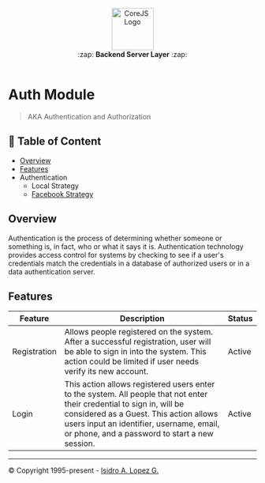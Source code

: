 <div align="center">
  <img height="85" src="https://ialopezg.com/packages/corejs/corejs-logo.png" alt="CoreJS Logo" />
</div>

<div align="center">
  :zap: <strong>Backend Server Layer</strong> :zap:
</div>
<br />

# Auth Module

> AKA Authentication and Authorization

## :book: Table of Content
 - [Overview](#overview)
 - [Features](#features)
 - Authentication
   * Local Strategy
   * [Facebook Strategy](facebook/README.md)


## Overview

Authentication is the process of determining whether someone or something is, in fact, who or what it says it is. Authentication technology provides access control for systems by checking to see if a user's credentials match the credentials in a database of authorized users or in a data authentication server.

## Features

| Feature      | Description                                                                                                                                                                                                                                                    | Status |
|--------------|----------------------------------------------------------------------------------------------------------------------------------------------------------------------------------------------------------------------------------------------------------------|--------|
| Registration | Allows people registered on the system. After a successful registration, user will be able to sign in into the system. This action could be limited if user needs verify its new account.                                                                      | Active |
| Login        | This action allows registered users enter to the system. All people that not enter their credential to sign in, will be considered as a Guest. This action allows users input an identifier, username, email, or phone, and a password to start a new session. | Active |
---

&copy; Copyright 1995-present - [Isidro A. Lopez G.](https://ialopezg.com/)
